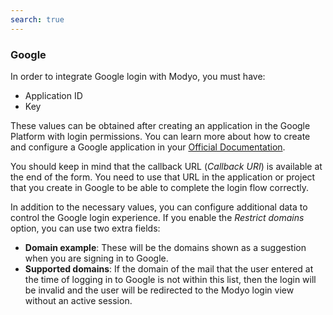```yaml
---
search: true
---
```


### Google

In order to integrate Google login with Modyo, you must have:

- Application ID
- Key

These values can be obtained after creating an application in the Google Platform with login permissions. You can learn more about how to create and configure a Google application in your [Official Documentation](https://developers.google.com/identity/sign-in/web/sign-in).

You should keep in mind that the callback URL (_Callback URI_) is available at the end of the form. You need to use that URL in the application or project that you create in Google to be able to complete the login flow correctly.

In addition to the necessary values, you can configure additional data to control the Google login experience. If you enable the _Restrict domains_ option, you can use two extra fields:

- **Domain example**: These will be the domains shown as a suggestion when you are signing in to Google.
- **Supported domains**: If the domain of the mail that the user entered at the time of logging in to Google is not within this list, then the login will be invalid and the user will be redirected to the Modyo login view without an active session.
